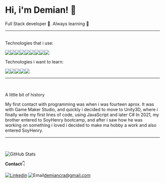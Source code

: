 # Hi, i'm Demian! 👋


Full Stack developer :construction_worker:. Always learning :muscle:

---
</br>
Technologies that i use:

<img src="https://img.shields.io/badge/-JavaScript-eed718?style=flat&logo=javascript&logoColor=ffffff"><img src = "https://img.shields.io/badge/-HTML5-E34F26?style=flat&logo=html5&logoColor=white"><img src="https://img.shields.io/badge/-Bootstrap-563D7C?style=flat&logo=bootstrap&logoColor=white"><img src="https://img.shields.io/badge/-React-000000?style=flat&logo=react&logoColor=00c8ff"><img src="https://img.shields.io/badge/-Express.js-787878?style=flat"><img src="https://img.shields.io/badge/-Node.js-3C873A?style=flat&logo=Node.js&logoColor=white"><img src="http://img.shields.io/badge/-Git-F1502F?style=flat&logo=git&logoColor=FFFFFF"><img src="http://img.shields.io/badge/-Github-000000?style=flat&logo=github&logoColor=FFFFFF"><img src="http://img.shields.io/badge/-Vercel-black?style=flat&logo=vercel&logoColor=white">


Technologies i want to learn:

<img src="https://img.shields.io/badge/-MongoDB-4DB33D?style=flat&logo=mongodb&logoColor=FFFFFF"><img src="https://img.shields.io/badge/-GraphQL-e535ab?style=flat&logo=graphql&logoColor=FFFFFF"><img src="https://img.shields.io/badge/-MySQL-F29111?style=flat&logo=mysql&logoColor=FFFFFF"><img src="https://img.shields.io/badge/-Firebase-FFA611?style=flat&logo=firebase&logoColor=FFFFFF"><img src="https://img.shields.io/badge/-VUE-blue">

---
</br>
<p>A little bit of history</p>
 My first contact with programming was when i was fourteen aprox. It was with Game Maker Studio, and quickly i decided to move to Unity3D, where i finally write my first lines of code, using JavaScript and later C#
 In 2021, my brother entered to SoyHenry bootcamp, and after i saw how he was working on something i loved i decided to make ma hobby a work and also entered SoyHenry.
 
---
</br>

![GitHub Stats](https://github-readme-stats.vercel.app/api?username=DemianFerreyra)

**Contact**👇

[![Linkedin](https://img.shields.io/badge/-LinkedIn-blue?style=flat&logo=Linkedin&logoColor=white&link=https://www.linkedin.com/in/demian-ferreyra-95296a227/)](https://www.linkedin.com/in/demian-ferreyra-95296a227/)
![Email](https://img.shields.io/badge/-Email-c14438?style=flat&logo=Gmail&logoColor=white&link=demiancra@gmail.com)demiancra@gmail.com
